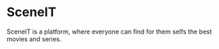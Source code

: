 # SceneIT
SceneIT is a platform, where everyone can find for them selfs the best movies and series. 
